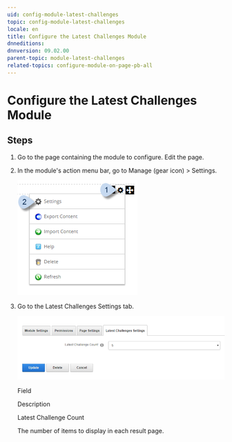 ```yaml
---
uid: config-module-latest-challenges
topic: config-module-latest-challenges
locale: en
title: Configure the Latest Challenges Module
dnneditions: 
dnnversion: 09.02.00
parent-topic: module-latest-challenges
related-topics: configure-module-on-page-pb-all
---
```


# Configure the Latest Challenges Module

## Steps

1.  Go to the page containing the module to configure. Edit the page.
2.  In the module's action menu bar, go to Manage (gear icon) \> Settings.
    
      
    
    ![Manage action menu > Settings](/images/scr-actionmenu-manage-settings.png)
    
      
    
3.  Go to the Latest Challenges Settings tab.
    
      
    
    ![Module Settings — Latest Challenges](/images/scr-modulesettings-LatestChallenges.png)
    
      
    
    Field
    
    Description
    
    Latest Challenge Count
    
    The number of items to display in each result page.
